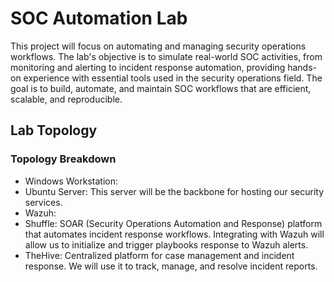 # SOC Automation Lab
This project will focus on automating and managing security operations workflows. The lab's objective is to simulate real-world SOC activities, from monitoring and alerting to incident response automation, providing hands-on experience with essential tools used in the security operations field. The goal is to build, automate, and maintain SOC workflows that are efficient, scalable, and reproducible. 
## Lab Topology

### Topology Breakdown
- Windows Workstation: 
- Ubuntu Server: This server will be the backbone for hosting our security services. 
- Wazuh: 
- Shuffle: SOAR (Security Operations Automation and Response) platform that automates incident response workflows. Integrating with Wazuh will allow us to initialize and trigger playbooks response to Wazuh alerts. 
- TheHive: Centralized platform for case management and incident response. We will use it to track, manage, and resolve incident reports. 